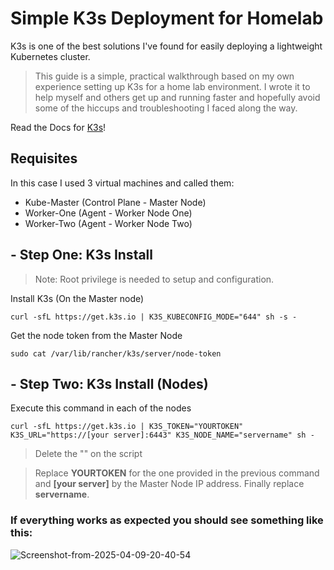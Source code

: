 <!--<img src="https://k3s.io/img/k3s-logo-light.svg" width="150" height="150">-->

# Simple K3s Deployment for Homelab
K3s is one of the best solutions I've found for easily deploying a lightweight Kubernetes cluster.

>This guide is a simple, practical walkthrough based on my own experience setting up K3s for a home lab environment. I wrote it to help myself and others get up and running faster and hopefully avoid some of the hiccups and troubleshooting I faced along the way.

Read the Docs for [K3s](https://k3s.io/)!

## Requisites 
In this case I used 3 virtual machines and called them:
- Kube-Master (Control Plane - Master Node)
- Worker-One (Agent - Worker Node One)
- Worker-Two (Agent - Worker Node Two)

## - Step One: K3s Install
> Note: Root privilege is needed to setup and configuration.

Install K3s (On the Master node) 
```
curl -sfL https://get.k3s.io | K3S_KUBECONFIG_MODE="644" sh -s -
```
Get the node token from the Master Node
```
sudo cat /var/lib/rancher/k3s/server/node-token
```
## - Step Two: K3s Install (Nodes)
Execute this command in each of the nodes
```
curl -sfL https://get.k3s.io | K3S_TOKEN="YOURTOKEN" K3S_URL="https://[your server]:6443" K3S_NODE_NAME="servername" sh - 
```
> Delete the "" on the script

> Replace **YOURTOKEN** for the one provided in the previous command and **[your server]** by the Master Node IP address. Finally replace **servername**. 

### If everything works as expected you should see something like this: 

<img src="https://i.ibb.co/BV6C8gJH/Screenshot-from-2025-04-09-20-40-54.png" alt="Screenshot-from-2025-04-09-20-40-54" border="0">
